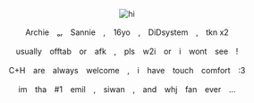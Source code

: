 <p align="center">
  <img src="https://i.ibb.co/gbHCKHx4/Ada-Mesmer-and-Emile-First-look-at-blow-kiss-emote.jpg" alt="hi">
</p>
<p align="center">
Archie　ₒᵣ　Sannie　,　16yo　,　DiDsystem　,　tkn x2
</p>
<p align="center">
usually　offtab　or　afk　,　pls　w2i　or　i　wont　see　!
<p align="center">
C+H　are　always　welcome　,　i　have　touch　comfort　:3 
</p>
<p align="center">
im　tha　#1　emil　,　siwan　,　and　whj　fan　ever　...
</p>

